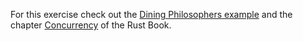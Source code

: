 For this exercise check out the [Dining Philosophers example](https://doc.rust-lang.org/1.4.0/book/dining-philosophers.html) and the chapter [Concurrency](https://doc.rust-lang.org/book/second-edition/ch16-01-threads.html) of the Rust Book.